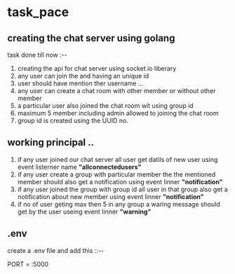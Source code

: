 # task_pace

## creating the chat server using golang 
task done till now :-- 

1. creating the api for chat server using socket.io liberary
2. any user can join the and having an unique id 
3. user should have mention ther username ... 
4. any user can create a chat room with other member or without other member
5. a particular user also joined the chat room wit using group id 
6. maximum 5 member including admin allowed to joining the chat room 
7. group id is created using the UUID no.

## working principal ..
1. if any user joined our chat server all user get datils of new user using  event listerner name <b>"allconnectedusers"</b>
2. if any user create a group with particular member the the mentioned member should also get a notification using event linner <b>"notification"</b>
3. if any user joined the group with group id all user in that group also get a notification about new member using event linner <b>"notification"</b>
4. if no of user geting max then 5 in any group a waring message should get by the user useing event linner <b>"warning"</b>

## .env
create a .env file and add this ::--

PORT = :5000
